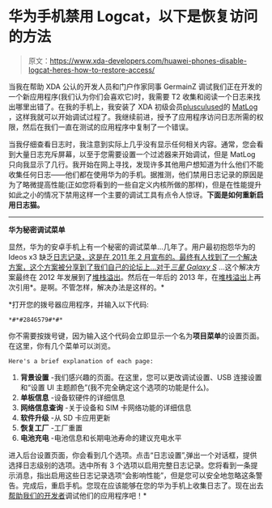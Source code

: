 # 华为手机禁用 Logcat，以下是恢复访问的方法

> 原文：<https://www.xda-developers.com/huawei-phones-disable-logcat-heres-how-to-restore-access/>

当我在帮助 XDA 公认的开发人员和门户作家同事 GermainZ 调试我们正在开发的一个新应用程序(我们认为你们会喜欢它)时，我需要 T2 收集和阅读一个日志来找出哪里出错了。在我的手机上，我安装了 XDA 初级会员[plusculused](http://forum.xda-developers.com/member.php?u=6820962)的 [MatLog](http://forum.xda-developers.com/android/apps-games/app-matlog-1-0-0-beta-material-logcat-t3155566) ，这样我就可以开始调试过程了。我继续前进，授予了应用程序访问日志所需的权限，然后在我们一直在测试的应用程序中复制了一个错误。

当我仔细查看日志时，我注意到实际上几乎没有显示任何相关内容。通常，您会看到大量日志充斥屏幕，以至于您需要设置一个过滤器来开始调试，但是 MatLog 只向我显示了几行。我开始在网上寻找，发现许多其他用户想知道为什么他们不能收集任何日志——他们都在使用华为的手机。据推测，他们禁用日志记录的原因是为了略微提高性能(正如您将看到的一些自定义内核所做的那样)，但是在性能提升如此之小的情况下禁用这样一个主要的调试工具有点令人惊讶。**下面是如何重新启用日志猫。**

* * *

**华为秘密调试菜单**

显然，华为的安卓手机上有一个秘密的调试菜单...几年了。用户最初抱怨华为的 Ideos x3 缺乏[日志记录，这是在 2011 年 2 月宣布的。最终有人找到了一个解决方案，这个方案被分享到了我们自己的论坛上...对于](http://pzieye.centelia.net/blaze/viewtopic.php?pid=124#p124)*[三星 Galaxy S](http://forum.xda-developers.com/showpost.php?p=17774443&postcount=8)* ...这个解决方案最终在 2012 年发展到了[堆栈溢出](https://stackoverflow.com/questions/2250112/why-doesnt-logcat-show-anything-in-my-android)。然后在一年后的 2013 年，在[堆栈溢出](https://stackoverflow.com/questions/18124334/huawei-logcat-not-showing-the-log-for-my-app)上再次引用*。是啊。不管怎样，解决办法是这样的。*

 *打开您的拨号器应用程序，并输入以下代码:

`*#*#2846579#*#*`

你不需要按拨号键，因为输入这个代码会立即显示一个名为**项目菜单**的设置页面。在这里，你有几个菜单可以浏览。

`Here's a brief explanation of each page:`

1.  **背景设置** -我们感兴趣的页面。在这里，您可以更改调试设置、USB 连接设置和“设置 UI 主题颜色”(我不完全确定这个选项的功能是什么)。
2.  **单板信息** -设备软硬件的详细信息
3.  **网络信息查询** -关于设备和 SIM 卡网络功能的详细信息
4.  **软件升级** -从 SD 卡应用更新
5.  **恢复工厂** -工厂重置
6.  **电池充电** -电池信息和长期电池寿命的建议充电水平

进入后台设置页面，你会看到几个选项。点击“日志设置”,弹出一个对话框，提供选择日志级别的选项。选中所有 3 个选项以启用完整日志记录。您将看到一条提示消息，指出启用这些日志记录选项“会影响性能”，但是您可以安全地忽略这条警告。完成后，重启手机。您现在应该能够在您的华为手机上收集日志了。现在出去[帮助我们的开发者](http://forum.xda-developers.com/android/apps-games)调试他们的应用程序吧！*